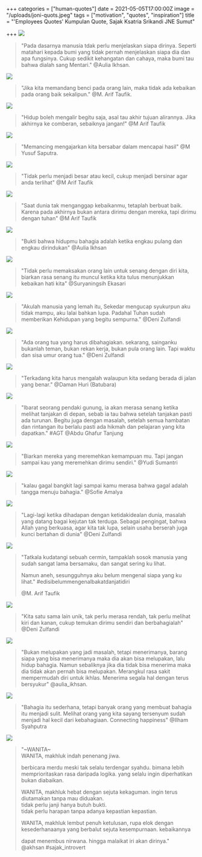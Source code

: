 +++
categories = ["human-quotes"]
date = 2021-05-05T17:00:00Z
image = "/uploads/joni-quots.jpeg"
tags = ["motivation", "quotes", "inspiration"]
title = "'Employees Quotes' Kumpulan Quote, Sajak Ksatria Srikandi JNE Sumut"

+++
![](/uploads/_pada-dasarnya-manusia-tidak-perlu-menjelaskan-siapa-dirinya-seperti-matahari-kepada-bumi-yg-tidak-pernah-menjelaskan-siapa-dia-dan-apa-fungsinya-cukup-memberi-sedikit-kehangatan-dan-cahaya-maka-bumi-tau-bahwa-dia-3.jpg)

> "Pada dasarnya manusia tdak perlu menjelaskan siapa dirinya. Seperti matahari kepada bumi yang tidak pernah menjelaskan siapa dia dan apa fungsinya. Cukup sedikit kehangatan dan cahaya, maka bumi tau bahwa dialah sang Mentari." @Aulia Ikhsan.

![](/uploads/presentation1.jpg)

> "Jika kita memandang benci pada orang lain, maka tidak ada kebaikan pada orang baik sekalipun." @M. Arif Taufik.

![](/uploads/presentation2.jpg)

> "Hidup boleh mengalir begitu saja, asal tau akhir tujuan alirannya. Jika akhirnya ke comberan, sebaiknya jangan!" @M Arif Taufik

![](/uploads/presentation4.jpg)

> "Memancing mengajarkan kita bersabar dalam mencapai hasil" @M Yusuf Saputra.

![](/uploads/presentation-3.jpg)

> "Tidak perlu menjadi besar atau kecil, cukup menjadi bersinar agar anda terlihat" @M Arif Taufik

![](/uploads/q-5.jpg)

> "Saat dunia tak menganggap kebaikanmu, tetaplah berbuat baik. Karena pada akhirnya bukan antara dirimu dengan mereka, tapi dirimu dengan tuhan" @M Arif Taufik

![](/uploads/slide1.JPG)

> "Bukti bahwa hidupmu bahagia adalah ketika engkau pulang dan engkau dirindukan" @Aulia Ikhsan

![](/uploads/slide2.JPG)

> "Tidak perlu memaksakan orang lain untuk senang dengan diri kita, biarkan rasa senang itu muncul ketika kita tulus menunjukkan kebaikan hati kita" @Suryaningsih Ekasari

![](/uploads/slide3.JPG)

> "Akulah manusia yang lemah itu, Sekedar mengucap syukurpun aku tidak mampu, aku lalai bahkan lupa. Padahal Tuhan sudah memberikan Kehidupan yang begitu sempurna." @Deni Zulfandi

![](/uploads/slide4.JPG)

> "Ada orang tua yang harus dibahagiakan. sekarang, sainganku bukanlah teman, bukan rekan kerja, bukan pula orang lain. Tapi waktu dan sisa umur orang tua." @Deni Zulfandi

![](/uploads/slide5.JPG)

> "Terkadang kita harus mengalah walaupun kita sedang berada di jalan yang benar." @Daman Huri (Batubara)

![](/uploads/e16237f0-8c93-4d6d-8ac8-25da570e8628.jpg)

> "Ibarat seorang pendaki gunung, ia akan merasa senang ketika melihat tanjakan di depan, sebab ia tau bahwa setelah tanjakan pasti ada turunan. Begitu juga dengan masalah, setelah semua hambatan dan rintangan itu berlalu pasti ada hikmah dan pelajaran yang kita dapatkan." #AGT @Abdu Ghafur Tanjung

![](/uploads/6d45401e-563c-4dd0-87cf-10a73e7a6819.jpg)

> "Biarkan mereka yang meremehkan kemampuan mu. Tapi jangan sampai kau yang meremehkan dirimu sendiri." @Yudi Sumantri

![](/uploads/d1a2ff44-842b-4864-afa9-9c6c9768991d.jpg)

> "kalau gagal bangkit lagi sampai kamu merasa bahwa gagal adalah tangga menuju bahagia." @Sofie Amalya

![](/uploads/1-1.jpg)

> "Lagi-lagi ketika dihadapan dengan ketidakidealan dunia, masalah yang datang bagai kejutan tak terduga. Sebagai pengingat, bahwa Allah yang berkuasa, agar kita tak lupa, selain usaha berserah juga kunci bertahan di dunia" @Deni Zulfandi

![](/uploads/2-2.jpg)

> "Tatkala kudatangi sebuah cermin, tampaklah sosok manusia yang sudah sangat lama bersamaku, dan sangat sering ku lihat.
>
> Namun aneh, sesungguhnya aku belum mengenal siapa yang ku lihat." #edisibelummengenalbakatdanjatidiri
>
> @M. Arif Taufik

![](/uploads/3-3.jpg)

> "Kita satu sama lain unik, tak perlu merasa rendah, tak perlu melihat kiri dan kanan, cukup temukan dirimu sendiri dan berbahagialah" @Deni Zulfandi

![](/uploads/4-4.jpg)

> "Bukan melupakan yang jadi masalah, tetapi menerimanya, barang siapa yang bisa menerimanya maka dia akan bisa melupakan, lalu hidup bahagia. Namun sebaliknya jika dia tidak bisa menerima maka dia tidak akan pernah bisa melupakan. Merangkul rasa sakit mempermudah diri untuk ikhlas. Menerima segala hal dengan terus bersyukur" @aulia_ikhsan.

![](/uploads/5-5.jpg)

> "Bahagia itu sederhana, tetapi banyak orang yang membuat bahagia itu menjadi sulit. Melihat orang yang kita sayang tersenyum sudah menjadi hal kecil dari kebahagiaan. Connecting happiness" @Ilham Syahputra

![](/uploads/6-6.jpg)

> "\~WANITA\~  
> WANITA, makhluk indah penenang jiwa.
>
> berbicara merdu meski tak selalu terdengar syahdu. bimana lebih memprioritaskan rasa daripada logika. yang selalu ingin diperhatikan bukan diabaikan.
>
> WANITA, makhluk hebat dengan sejuta kekaguman. ingin terus diutamakan tanpa mau diduakan.  
> tidak perlu janji hanya butuh bukti.  
> tidak perlu harapan tanpa adanya kepastian kepastian.
>
> WANITA, makhluk lembut penuh ketulusan, rupa elok dengan kesederhanaanya yang berbalut sejuta kesempurnaan. kebaikannya
>
> dapat menembus nirwana. hingga malaikat iri akan dirinya."  
> @akhsan #sajak_introvert